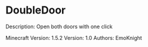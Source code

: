 DoubleDoor
==========

Description:
Open both doors with one click


Minecraft Version: 1.5.2
Version: 1.0
Authors: EmoKnight
